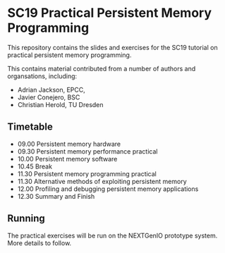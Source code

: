 # SC19 Practical Persistent Memory Programming
This repository contains the slides and exercises for the SC19 tutorial on practical  persistent memory programming.

This contains material contributed from a number of authors and organsations, including:

* Adrian Jackson, EPCC,
* Javier Conejero, BSC
* Christian Herold, TU Dresden

## Timetable

* 09.00 Persistent memory hardware
* 09.30 Persistent memory performance practical
* 10.00 Persistent memory software
* 10.45 Break
* 11.30 Persistent memory programming practical
* 11.30 Alternative methods of exploiting persistent memory
* 12.00 Profiling and debugging persistent memory applications
* 12.30 Summary and Finish

## Running

The practical exercises will be run on the NEXTGenIO prototype system. More details to follow.

